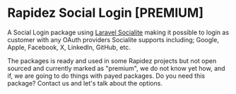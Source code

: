 # Rapidez Social Login [PREMIUM]

A Social Login package using [Laravel Socialite](https://laravel.com/docs/socialite) making it possible to login as customer with any OAuth providers Socialite supports including; Google, Apple, Facebook, X, LinkedIn, GitHub, etc.

The packages is ready and used in some Rapidez projects but not open sourced and currently marked as "premium", we do not know yet how, and if, we are going to do things with payed packages. Do you need this package? Contact us and let's talk about the options.

